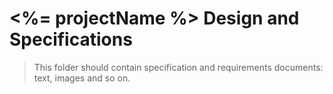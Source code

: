 # <%= projectName %> Design and Specifications
> This folder should contain specification and requirements documents: text, images and so on.
